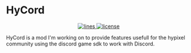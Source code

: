 # HyCord
<p align="center">
<a href="https://github.com/DeDiamondPro/HyCore">
    <img src="https://img.shields.io/tokei/lines/github/DeDiamondPro/HyCord?color=success&logo=github&logoColor=#00FFFF" alt="lines">
 </a>
  <a href="https://github.com/DeDiamondPro/HyCord/blob/master/LICENSE" target="_blank">
    <img src="https://img.shields.io/github/license/DeDiamondPro/HyCord?color=success&logo=github&logoColor=#00FFFF" alt="license">
 </a>
 </p>
 HyCord is a mod I'm working on to provide features usefull for the hypixel community using the discord game sdk to work with Discord.
